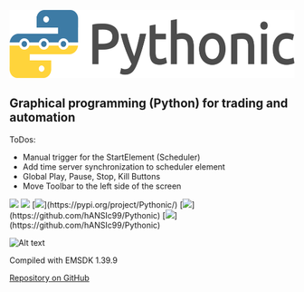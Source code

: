 <p align="center"><img src="src/Pythonic/images/horizontal.png" alt="Pythonic" height="120px"></p>

## Graphical programming (Python) for trading and automation

ToDos:

- Manual trigger for the StartElement (Scheduler)
- Add time server synchronization to scheduler element
- Global Play, Pause, Stop, Kill Buttons
- Move Toolbar to the left side of the screen

<img src="https://img.shields.io/pypi/l/Pythonic.svg">
<img src="https://img.shields.io/pypi/pyversions/Pythonic.svg">
[<img src="https://img.shields.io/pypi/format/Pythonic.svg">](https://pypi.org/project/Pythonic/)
[<img src="https://img.shields.io/github/last-commit/hANSIc99/Pythonic.svg">](https://github.com/hANSIc99/Pythonic)
[<img src="https://img.shields.io/badge/platform-Windows%20Linux%20Mac-blueviolet.svg">](https://github.com/hANSIc99/Pythonic)


![Alt text](../../../screenshot-4.png)

Compiled with EMSDK 1.39.9

[Repository on GitHub](https://github.com/hANSIc99/Pythonic)

